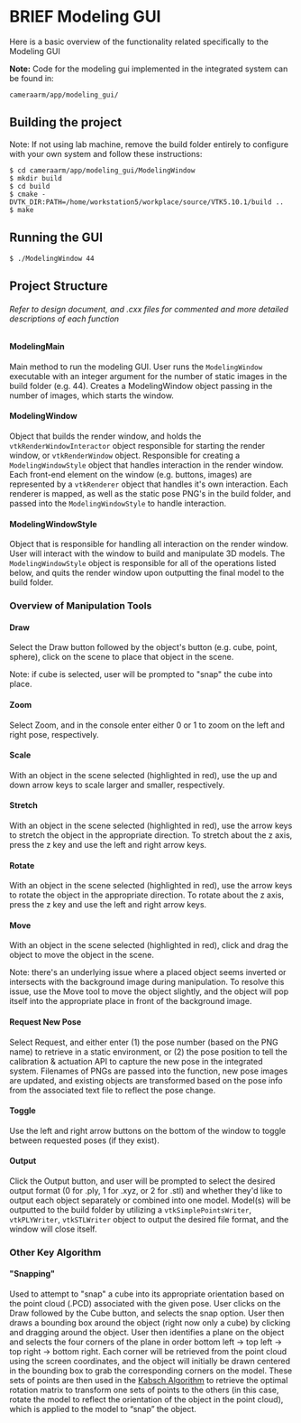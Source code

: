 # BRIEF Modeling GUI

Here is a basic overview of the functionality related specifically to the Modeling GUI

**Note:**
Code for the modeling gui implemented in the integrated system can be found in:
```
cameraarm/app/modeling_gui/
```

## Building the project

Note: If not using lab machine, remove the build folder entirely to configure with your own system and follow these instructions:
```
$ cd cameraarm/app/modeling_gui/ModelingWindow
$ mkdir build
$ cd build
$ cmake -DVTK_DIR:PATH=/home/workstation5/workplace/source/VTK5.10.1/build ..
$ make
```

## Running the GUI
```
$ ./ModelingWindow 44
```

## Project Structure

###### Refer to design document, and .cxx files for commented and more detailed descriptions of each function

#### ModelingMain

Main method to run the modeling GUI. User runs the ```ModelingWindow``` executable with an integer argument for the number of static images in the build folder (e.g. 44). Creates a ModelingWindow object passing in the number of images, which starts the window.

#### ModelingWindow

Object that builds the render window, and holds the ```vtkRenderWindowInteractor``` object responsible for starting the render window, or ```vtkRenderWindow``` object. Responsible for creating a ```ModelingWindowStyle``` object that handles interaction in the render window. Each front-end element on the window (e.g. buttons, images) are represented by a ```vtkRenderer``` object that handles it's own interaction. Each renderer is mapped, as well as the static pose PNG's in the build folder, and passed into the ```ModelingWindowStyle``` to handle interaction.

#### ModelingWindowStyle

Object that is responsible for handling all interaction on the render window. User will interact with the window to build and manipulate 3D models. The ```ModelingWindowStyle``` object is responsible for all of the operations listed below, and quits the render window upon outputting the final model to the build folder.

### Overview of Manipulation Tools

#### Draw

Select the Draw button followed by the object's button (e.g. cube, point, sphere), click on the scene to place that object in the scene.

Note: if cube is selected, user will be prompted to "snap" the cube into place.

#### Zoom

Select Zoom, and in the console enter either 0 or 1 to zoom on the left and right pose, respectively.

#### Scale

With an object in the scene selected (highlighted in red), use the up and down arrow keys to scale larger and smaller, respectively.

#### Stretch

With an object in the scene selected (highlighted in red), use the arrow keys to stretch the object in the appropriate direction. To stretch about the z axis, press the z key and use the left and right arrow keys.

#### Rotate

With an object in the scene selected (highlighted in red), use the arrow keys to rotate the object in the appropriate direction. To rotate about the z axis, press the z key and use the left and right arrow keys.

#### Move

With an object in the scene selected (highlighted in red), click and drag the object to move the object in the scene.

Note: there's an underlying issue where a placed object seems inverted or intersects with the background image during manipulation. To resolve this issue, use the Move tool to move the object slightly, and the object will pop itself into the appropriate place in front of the background image.

#### Request New Pose

Select Request, and either enter (1) the pose number (based on the PNG name) to retrieve in a static environment, or (2) the pose position to tell the calibration & actuation API to capture the new pose in the integrated system. Filenames of PNGs are passed into the function, new pose images are updated, and existing objects are transformed based on the pose info from the associated text file to reflect the pose change.

#### Toggle

Use the left and right arrow buttons on the bottom of the window to toggle between requested poses (if they exist).

#### Output

Click the Output button, and user will be prompted to select the desired output format (0 for .ply, 1 for .xyz, or 2 for .stl) and whether they'd like to output each object separately or combined into one model. Model(s) will be outputted to the build folder by utilizing a ```vtkSimplePointsWriter```, ```vtkPLYWriter```, ```vtkSTLWriter``` object to output the desired file format, and the window will close itself.

### Other Key Algorithm

#### "Snapping"

Used to attempt to "snap" a cube into its appropriate orientation based on the point cloud (.PCD) associated with the given pose. User clicks on the Draw followed by the Cube button, and selects the snap option. User then draws a bounding box around the object (right now only a cube) by clicking and dragging around the object. User then identifies a plane on the object and selects the four corners of the plane in order bottom left → top left → top right → bottom right. Each corner will be retrieved from the point cloud using the screen coordinates, and the object will initially be drawn centered in the bounding box to grab the corresponding corners on the model. These sets of points are then used in the [Kabsch Algorithm](https://en.wikipedia.org/wiki/Kabsch_algorithm) to retrieve the optimal rotation matrix to transform one sets of points to the others (in this case, rotate the model to reflect the orientation of the object in the point cloud), which is applied to the model to “snap” the object.
